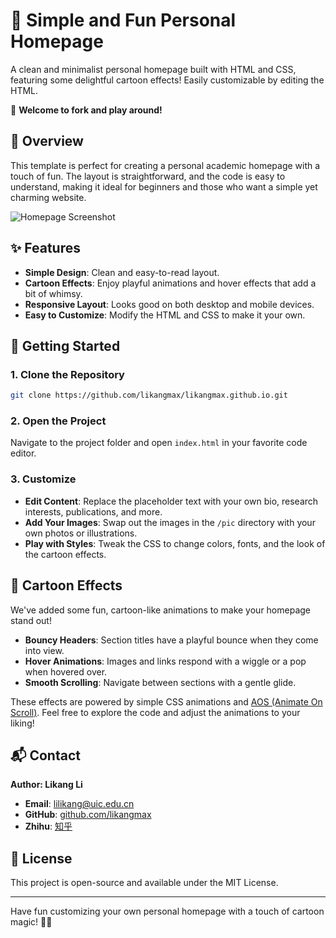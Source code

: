 # 🌟 Simple and Fun Personal Homepage

A clean and minimalist personal homepage built with HTML and CSS, featuring some delightful cartoon effects! Easily customizable by editing the HTML.

🌟 **Welcome to fork and play around!**

## 📖 Overview

This template is perfect for creating a personal academic homepage with a touch of fun. The layout is straightforward, and the code is easy to understand, making it ideal for beginners and those who want a simple yet charming website.

![Homepage Screenshot](pic/homepage_screenshot.jpg)

## ✨ Features

- **Simple Design**: Clean and easy-to-read layout.
- **Cartoon Effects**: Enjoy playful animations and hover effects that add a bit of whimsy.
- **Responsive Layout**: Looks good on both desktop and mobile devices.
- **Easy to Customize**: Modify the HTML and CSS to make it your own.

## 🚀 Getting Started

### 1. Clone the Repository

```bash
git clone https://github.com/likangmax/likangmax.github.io.git
```

### 2. Open the Project

Navigate to the project folder and open `index.html` in your favorite code editor.

### 3. Customize

- **Edit Content**: Replace the placeholder text with your own bio, research interests, publications, and more.
- **Add Your Images**: Swap out the images in the `/pic` directory with your own photos or illustrations.
- **Play with Styles**: Tweak the CSS to change colors, fonts, and the look of the cartoon effects.

## 🎉 Cartoon Effects

We've added some fun, cartoon-like animations to make your homepage stand out!

- **Bouncy Headers**: Section titles have a playful bounce when they come into view.
- **Hover Animations**: Images and links respond with a wiggle or a pop when hovered over.
- **Smooth Scrolling**: Navigate between sections with a gentle glide.

These effects are powered by simple CSS animations and [AOS (Animate On Scroll)](https://michalsnik.github.io/aos/). Feel free to explore the code and adjust the animations to your liking!

## 📬 Contact

**Author: Likang Li**

- **Email**: [lilikang@uic.edu.cn](mailto:lilikang@uic.edu.cn)
- **GitHub**: [github.com/likangmax](https://github.com/likangmax)
- **Zhihu**: [知乎](https://www.zhihu.com/people/likang_li)

## 📝 License

This project is open-source and available under the MIT License.

---

Have fun customizing your own personal homepage with a touch of cartoon magic! 🦄✨
